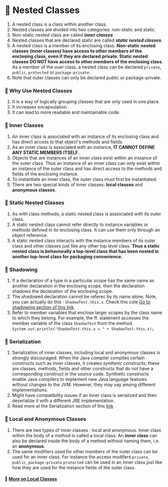 # 📌 Nested Classes
1. A nested class is a class within another class.
2. Nested classes are divided into two categories: non-static and static.
3. Non-static nested class are called **_inner classes_**
4. Nested classes that are declared static are called **_static nested classes_**.
5. A nested class is a member of its enclosing class. **Non-static nested classes (inner classes) have access to other members of the enclosing class, even if they are declared private. Static nested classes DO NOT have access to other members of the enclosing class.** As a member of the ouer class, a nested class can be declared `private`, `public`, `protected` or `package-private`.
6. Note that outer classes can only be declared public or package-private.

### 📌 Why Use Nested Classes
1. It is a way of logically grouping classes that are only used in one place.
2. It increases encapsulation.
3. It can lead to more readable and maintainable code. 

### 📌 Inner Classes
1. An inner class is associated with an instance of its enclosing class and has direct access to that object's methods and fields. 
2. As an inner class is associated with an instance, **IT CANNOT DEFINE ANY STATIC MEMBERS ITSELF.**. 
3. Objects that are instances of an inner class exist within an instance of the outer class. Thus an instance of an inner class can only exist within an instance of the outer class and has direct access to the methods and fields of the enclosing instance.
4. To instantiate an inner class, the outer class must first be instantiated. 
5. There are two special kinds of inner classes: **local classes** and **anonymous classes**.

### 📌 Static Nested Classes
1. As with class methods, a static nested class is assoiciated with its outer class. 
2. A static nested class cannot refer directly to instance variables or methods defined in its enclosing class. It can use them only through an object reference.
3. A static nested class interacts with the instance members of its outer class and other classes just like any other top level class. **Thus a static nested class is behaviorally a top-level class that has been nested in another top-level class for packaging convenience.**

### 📌 Shadowing
1. If a declaration of a type in a particular scope has the same name as another declaration in the enclosing scope, then the declaration shadows the declaration of the enclosing scope.
2. The shadowed declaration cannot be referec by its name alone. Note, you can actually do this : `ShadowTest.this.x`. Check this cole [Go to shadowing section of this link](https://docs.oracle.com/javase/tutorial/java/javaOO/nested.html).
3. Refer to member variables that enclose larger scopes by the class name to which they belong. For example, the ff. statement accesses the member variable of the class `ShadowTest` from the method.
`System.out.println("ShadowTest.this.x = " + ShadowTest.this.x);`

### 📌 Serialization
1. Serialization of inner classes, including local and anonymous classes is strongly discouraged. When the Java compiler compiles certain constructs such as inner classes, it creates _synthetic constructs_; these are classes, methods, fields and other constructs that do not have a corresponding construct in the source code. Synthetic constructs enable Java compilers to implement new Java language features without changes to the JVM. However, they may vay among different implementations.
2. Might have compatibility issues if an inner class is serialized and then deserialize it with a different JRE implementation.
3. Read more at the Serialization section of this [link](https://docs.oracle.com/javase/tutorial/java/javaOO/nested.html)

### 📌 Local and Anonymous Classes
1. There are two types of inner classes : local and anonymous. Inner class within the body of a method is called a local class. An **inner class** can also be declared inside the body of a method without naming them, i.e. an **anonymous**.
2. The same modifiers used for other members of the outer class can be used for an inner class. For instance the access modifers `private`, `public`, `package-private` `protected` can be used in an inner class just like how they are used for the instance fields of the outer class.

#### 📌 [More on Local Classes](https://docs.oracle.com/javase/tutorial/java/javaOO/localclasses.html)

